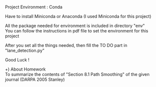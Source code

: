 Project Environment : Conda

Have to install Miniconda or Anaconda
(I used Miniconda for this project)

All the package needed for environment is included in directory "env" <br>
You can follow the instructions in pdf file to set the environment for this project

After you set all the things needed, then fill the TO DO part in "lane_detection.py"

Good Luck !

+) About Homework<br>
To summarize the contents of "Section 8.1 Path Smoothing" of the given journal (DARPA 2005 Stanley)
